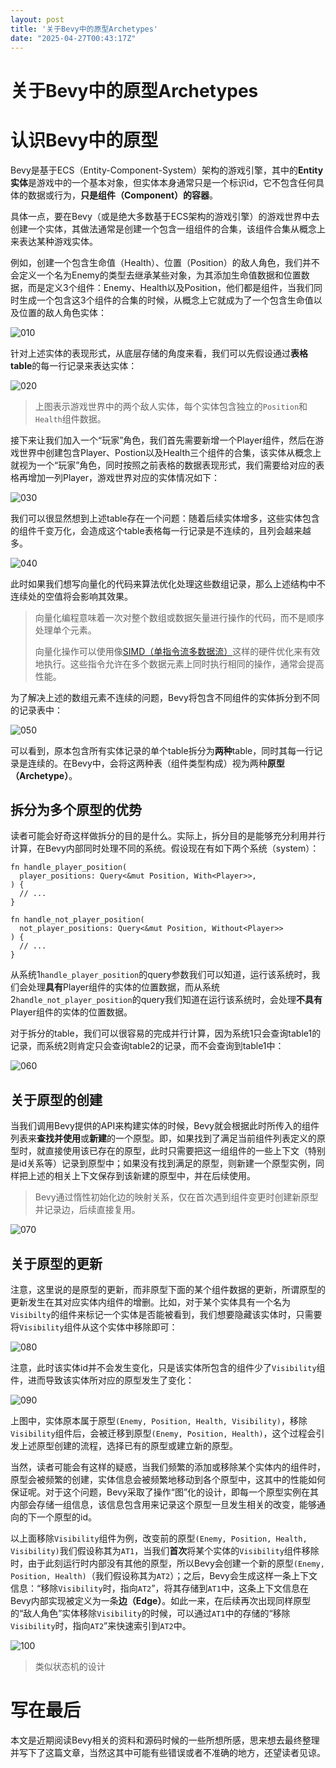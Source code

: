 ```yaml
---
layout: post
title: '关于Bevy中的原型Archetypes'
date: "2025-04-27T00:43:17Z"
---
```

关于Bevy中的原型Archetypes
====================

认识Bevy中的原型
==========

Bevy是基于ECS（Entity-Component-System）架构的游戏引擎，其中的**Entity实体**是游戏中的一个基本对象，但实体本身通常只是一个标识id，它不包含任何具体的数据或行为，**只是组件（Component）的容器**。

具体一点，要在Bevy（或是绝大多数基于ECS架构的游戏引擎）的游戏世界中去创建一个实体，其做法通常是创建一个包含一组组件的合集，该组件合集从概念上来表达某种游戏实体。

例如，创建一个包含生命值（Health）、位置（Position）的敌人角色，我们并不会定义一个名为Enemy的类型去继承某些对象，为其添加生命值数据和位置数据，而是定义3个组件：Enemy、Health以及Position，他们都是组件，当我们同时生成一个包含这3个组件的合集的时候，从概念上它就成为了一个包含生命值以及位置的敌人角色实体：

![010](https://img2024.cnblogs.com/blog/2050266/202504/2050266-20250426121149562-1709402464.png)

针对上述实体的表现形式，从底层存储的角度来看，我们可以先假设通过**表格table**的每一行记录来表达实体：

![020](https://img2024.cnblogs.com/blog/2050266/202504/2050266-20250426121150231-1988124105.png)

> 上图表示游戏世界中的两个敌人实体，每个实体包含独立的`Position`和`Health`组件数据。

接下来让我们加入一个“玩家”角色，我们首先需要新增一个Player组件，然后在游戏世界中创建包含Player、Postion以及Health三个组件的合集，该实体从概念上就视为一个“玩家”角色，同时按照之前表格的数据表现形式，我们需要给对应的表格再增加一列Player，游戏世界对应的实体情况如下：

![030](https://img2024.cnblogs.com/blog/2050266/202504/2050266-20250426121149931-143461041.png)

我们可以很显然想到上述table存在一个问题：随着后续实体增多，这些实体包含的组件千变万化，会造成这个table表格每一行记录是不连续的，且列会越来越多。

![040](https://img2024.cnblogs.com/blog/2050266/202504/2050266-20250426121150206-668830036.png)

此时如果我们想写向量化的代码来算法优化处理这些数组记录，那么上述结构中不连续处的空值将会影响其效果。

> 向量化编程意味着一次对整个数组或数据矢量进行操作的代码，而不是顺序处理单个元素。
> 
> 向量化操作可以使用像[SIMD（单指令流多数据流）](https://zh.wikipedia.org/wiki/%E5%8D%95%E6%8C%87%E4%BB%A4%E6%B5%81%E5%A4%9A%E6%95%B0%E6%8D%AE%E6%B5%81)这样的硬件优化来有效地执行。这些指令允许在多个数据元素上同时执行相同的操作，通常会提高性能。

为了解决上述的数组元素不连续的问题，Bevy将包含不同组件的实体拆分到不同的记录表中：

![050](https://img2024.cnblogs.com/blog/2050266/202504/2050266-20250426121150662-1535254563.png)

可以看到，原本包含所有实体记录的单个table拆分为**两种**table，同时其每一行记录是连续的。在Bevy中，会将这两种表（组件类型构成）视为两种**原型（Archetype）**。

拆分为多个原型的优势
----------

读者可能会好奇这样做拆分的目的是什么。实际上，拆分目的是能够充分利用并行计算，在Bevy内部同时处理不同的系统。假设现在有如下两个系统（system）：

    fn handle_player_position(
      player_positions: Query<&mut Position, With<Player>>,
    ) {
      // ...
    }
    
    fn handle_not_player_position(
      not_player_positions: Query<&mut Position, Without<Player>>
    ) {
      // ...
    }
    

从系统1`handle_player_position`的query参数我们可以知道，运行该系统时，我们会处理**具有**Player组件的实体的位置数据，而从系统2`handle_not_player_position`的query我们知道在运行该系统时，会处理**不具有**Player组件的实体的位置数据。

对于拆分的table，我们可以很容易的完成并行计算，因为系统1只会查询table1的记录，而系统2则肯定只会查询table2的记录，而不会查询到table1中：

![060](https://img2024.cnblogs.com/blog/2050266/202504/2050266-20250426121150536-464961521.png)

关于原型的创建
-------

当我们调用Bevy提供的API来构建实体的时候，Bevy就会根据此时所传入的组件列表来**查找并使用**或**新建**的一个原型。即，如果找到了满足当前组件列表定义的原型时，就直接使用该已存在的原型，此时只需要把这一组组件的一些上下文（特别是id关系等）记录到原型中；如果没有找到满足的原型，则新建一个原型实例，同样把上述的相关上下文保存到该新建的原型中，并在后续使用。

> Bevy通过惰性初始化边的映射关系，仅在首次遇到组件变更时创建新原型并记录边，后续直接复用。

![070](https://img2024.cnblogs.com/blog/2050266/202504/2050266-20250426121150501-1080340116.png)

关于原型的更新
-------

注意，这里说的是原型的更新，而非原型下面的某个组件数据的更新，所谓原型的更新发生在其对应实体内组件的增删。比如，对于某个实体具有一个名为`Visibilty`的组件来标记一个实体是否能被看到，我们想要隐藏该实体时，只需要将`Visibility`组件从这个实体中移除即可：

![080](https://img2024.cnblogs.com/blog/2050266/202504/2050266-20250426121150568-1204698438.png)

注意，此时该实体id并不会发生变化，只是该实体所包含的组件少了`Visibility`组件，进而导致该实体所对应的原型发生了变化：

![090](https://img2024.cnblogs.com/blog/2050266/202504/2050266-20250426121151088-462018068.png)

上图中，实体原本属于原型`(Enemy, Position, Health, Visibility)`，移除`Visibility`组件后，会被迁移到原型`(Enemy, Position, Health)`，这个过程会引发上述原型创建的流程，选择已有的原型或建立新的原型。

当然，读者可能会有这样的疑惑，当我们频繁的添加或移除某个实体内的组件时，原型会被频繁的创建，实体信息会被频繁地移动到各个原型中，这其中的性能如何保证呢。对于这个问题，Bevy采取了操作“图”化的设计，即每一个原型实例在其内部会存储一组信息，该信息包含用来记录这个原型一旦发生相关的改变，能够通向的下一个原型的id。

以上面移除`Visibility`组件为例，改变前的原型`(Enemy, Position, Health, Visibility)`我们假设称其为`AT1`，当我们**首次**将某个实体的`Visibility`组件移除时，由于此刻运行时内部没有其他的原型，所以Bevy会创建一个新的原型`(Enemy, Position, Health)`（我们假设称其为`AT2`）；之后，Bevy会生成这样一条上下文信息：“移除`Visibility`时，指向`AT2`”，将其存储到`AT1`中，这条上下文信息在Bevy内部实现被定义为一条**边（Edge）**。如此一来，在后续再次出现同样原型的“敌人角色”实体移除`Visibility`的时候，可以通过`AT1`中的存储的“移除`Visibility`时，指向`AT2`”来快速索引到`AT2`中。

![100](https://img2024.cnblogs.com/blog/2050266/202504/2050266-20250426121150736-972287580.png)

> 类似状态机的设计

写在最后
====

本文是近期阅读Bevy相关的资料和源码时候的一些所想所感，思来想去最终整理并写下了这篇文章，当然这其中可能有些错误或者不准确的地方，还望读者见谅。